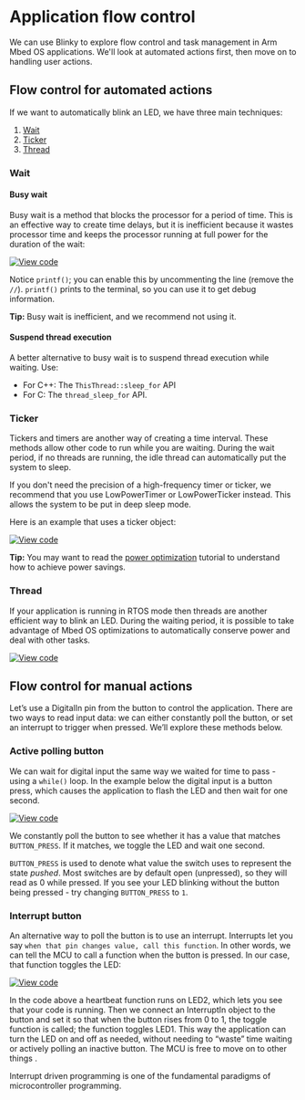 # Application flow control

We can use Blinky to explore flow control and task management in Arm Mbed OS applications. We'll look at automated actions first, then move on to handling user actions.

## Flow control for automated actions

If we want to automatically blink an LED, we have three main techniques:

1. [Wait](#wait)
1. [Ticker](#ticker)
1. [Thread](#thread)

### Wait

#### Busy wait

Busy wait is a method that blocks the processor for a period of time. This is an effective way to create time delays, but it is inefficient because it wastes processor time and keeps the processor running at full power for the duration of the wait:

[![View code](https://www.mbed.com/embed/?url=https://github.com/ARMmbed/mbed-os-examples-docs_only/blob/master/Tutorials_UsingAPIs/Flow-Control-Busy-Wait)](https://github.com/ARMmbed/mbed-os-examples-docs_only/blob/master/Tutorials_UsingAPIs/Flow-Control-Busy-Wait/main.cpp)

Notice `printf()`; you can enable this by uncommenting the line (remove the `//`). `printf()` prints to the terminal, so you can use it to get debug information.

<span class="tips">**Tip:** Busy wait is inefficient, and we recommend not using it. </span>

#### Suspend thread execution

A better alternative to busy wait is to suspend thread execution while waiting. Use:

 * For C++: The `ThisThread::sleep_for` API 
 * For C: The `thread_sleep_for` API.

### Ticker

Tickers and timers are another way of creating a time interval. These methods allow other code to run while you are waiting. During the wait period, if no threads are running, the idle thread can automatically put the system to sleep.

If you don't need the precision of a high-frequency timer or ticker, we recommend that you use LowPowerTimer or LowPowerTicker instead. This allows the system to be put in deep sleep mode.

Here is an example that uses a ticker object:

[![View code](https://www.mbed.com/embed/?url=https://github.com/ARMmbed/mbed-os-examples-docs_only/blob/master/Tutorials_UsingAPIs/Flow-Control-Ticker)](https://github.com/ARMmbed/mbed-os-examples-docs_only/blob/master/Tutorials_UsingAPIs/Flow-Control-Ticker/main.cpp)

<span class="tips">**Tip:** You may want to read the [power optimization](../tutorials/power-optimization.html) tutorial to understand how to achieve power savings. </span>

### Thread

If your application is running in RTOS mode then threads are another efficient way to blink an LED. During the waiting period, it is possible to take advantage of Mbed OS optimizations to automatically conserve power and deal with other tasks.

[![View code](https://www.mbed.com/embed/?url=https://github.com/ARMmbed/mbed-os-examples-docs_only/blob/master/Tutorials_UsingAPIs/Flow-Control-Thread)](https://github.com/ARMmbed/mbed-os-examples-docs_only/blob/master/Tutorials_UsingAPIs/Flow-Control-Thread/main.cpp)

## Flow control for manual actions

Let’s use a DigitalIn pin from the button to control the application. There are two ways to read input data: we can either constantly poll the button, or set an interrupt to trigger when pressed. We’ll explore these methods below.

### Active polling button

We can wait for digital input the same way we waited for time to pass - using a `while()` loop. In the example below the digital input is a button press, which causes the application to flash the LED and then wait for one second.

[![View code](https://www.mbed.com/embed/?url=https://github.com/ARMmbed/mbed-os-examples-docs_only/blob/master/Tutorials_UsingAPIs/Flow-Control-Active-Polling-Button)](https://github.com/ARMmbed/mbed-os-examples-docs_only/blob/master/Tutorials_UsingAPIs/Flow-Control-Active-Polling-Button/main.cpp)

We constantly poll the button to see whether it has a value that matches `BUTTON_PRESS`. If it matches, we toggle the LED and wait one second.

`BUTTON_PRESS` is used to denote what value the switch uses to represent the state *pushed*. Most switches are by default open (unpressed), so they will read as 0 while pressed. If you see your LED blinking without the button being pressed - try changing `BUTTON_PRESS` to `1`.

### Interrupt button

An alternative way to poll the button is to use an interrupt. Interrupts let you say `when that pin changes value, call this function`. In other words, we can tell the MCU to call a function when the button is pressed. In our case, that function toggles the LED:

[![View code](https://www.mbed.com/embed/?url=https://github.com/ARMmbed/mbed-os-examples-docs_only/blob/master/Tutorials_UsingAPIs/Flow-Control-Interrupt-Button)](https://github.com/ARMmbed/mbed-os-examples-docs_only/blob/master/Tutorials_UsingAPIs/Flow-Control-Interrupt-Button/main.cpp)

In the code above a heartbeat function runs on LED2, which lets you see that your code is running. Then we connect an InterruptIn object to the button and set it so that when the button rises from 0 to 1, the toggle function is called; the function toggles LED1. This way the application can turn the LED on and off as needed, without needing to “waste” time waiting or actively polling an inactive button. The MCU is free to move on to other things .

Interrupt driven programming is one of the fundamental paradigms of microcontroller programming.

